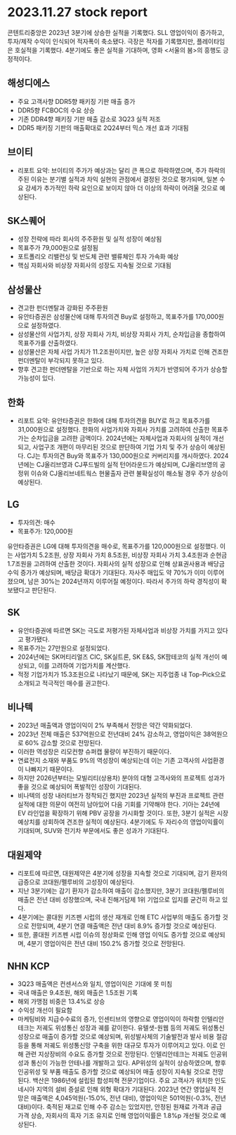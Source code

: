 # 2023.11.27 stock report
콘텐트리중앙은 2023년 3분기에 상승한 실적을 기록했다. SLL 영업이익이 증가하고, 투자/제작 수익이 인식되어 적자폭이 축소됐다. 극장은 적자를 기록했지만, 플레이타임은 호실적을 기록했다. 4분기에도 좋은 실적을 기대하며, 영화 <서울의 봄>의 흥행도 긍정적이다.
## 해성디에스
- 주요 고객사향 DDR5향 패키징 기판 매출 증가
- DDR5향 FCBOC의 수요 상승
- 기존 DDR4향 패키징 기판 매출 감소로 3Q23 실적 저조
- DDR5 패키징 기판의 매출확대로 2Q24부터 믹스 개선 효과 기대됨
## 브이티
- 리포트 요약: 브이티의 주가가 예상과는 달리 큰 폭으로 하락하였으며, 주가 하락의 주된 이유는 분기별 실적과 차익 실현의 관점에서 결정된 것으로 평가되며, 일본 수요 강세가 추가적인 하락 요인으로 보이지 않아 더 이상의 하락이 어려울 것으로 예상된다.
## SK스퀘어
- 성장 전략에 따라 회사의 주주환원 및 실적 성장이 예상됨
- 목표주가 79,000원으로 설정됨 
- 포트폴리오 리밸런싱 및 반도체 관련 밸류체인 투자 가속화 예상
- 핵심 자회사와 비상장 자회사의 성장도 지속될 것으로 기대됨
## 삼성물산
- 견고한 펀더멘탈과 강화된 주주환원
- 유안타증권은 삼성물산에 대해 투자의견 Buy로 설정하고, 목표주가를 170,000원으로 설정하였다.
- 삼성물산의 사업가치, 상장 자회사 가치, 비상장 자회사 가치, 순차입금을 종합하여 목표주가를 산출하였다.
- 삼성물산은 자체 사업 가치가 11.2조원이지만, 높은 상장 자회사 가치로 인해 견조한 펀더멘탈이 부각되지 못하고 있다.
- 향후 견고한 펀더멘탈을 기반으로 하는 자체 사업의 가치가 반영되어 주가가 상승할 가능성이 있다.
## 한화
- 리포트 요약: 유안타증권은 한화에 대해 투자의견을 BUY로 하고 목표주가를 31,000원으로 설정했다. 한화의 사업가치와 자회사 가치를 고려하여 산출한 목표주가는 순차입금을 고려한 금액이다. 2024년에는 자체사업과 자회사의 실적이 개선되고, 사업구조 개편이 마무리된 것으로 판단하여 기업 가치 및 주가 상승이 예상된다.
CJ는 투자의견 Buy와 목표주가 130,000원으로 커버리지를 개시하였다. 2024년에는 CJ올리브영과 CJ푸드빌의 실적 턴어라운드가 예상되며, CJ올리브영의 공정위 이슈와 CJ올리브네트웍스 현물출자 관련 불확실성이 해소될 경우 주가 상승이 예상된다.
## LG
- 투자의견: 매수
- 목표주가: 120,000원

유안타증권은 LG에 대해 투자의견을 매수로, 목표주가를 120,000원으로 설정했다. 이는 사업가치 5.2조원, 상장 자회사 가치 8.5조원, 비상장 자회사 가치 3.4조원과 순현금 1.7조원을 고려하여 산출한 것이다. 자회사의 실적 성장으로 인해 상표권사용과 배당금 수익 증가가 예상되며, 배당금 확대가 기대된다. 자사주 매입도 약 70%가 이미 이루어졌으며, 남은 30%는 2024년까지 이루어질 예정이다. 따라서 주가의 하락 경직성이 확보됐다고 판단된다.
## SK
- 유안타증권에 따르면 SK는 극도로 저평가된 자체사업과 비상장 가치를 가지고 있다고 평가됐다.
- 목표주가는 27만원으로 설정되었다.
- 2024년에는 SK머티리얼즈 CIC, SK실트론, SK E&S, SK팜테코의 실적 개선이 예상되고, 이를 고려하여 기업가치를 계산했다.
- 적정 기업가치가 15.3조원으로 나타났기 때문에, SK는 지주업종 내 Top-Pick으로 소개되고 적극적인 매수를 권고한다.
## 비나텍
- 2023년 매출액과 영업이익이 2% 부족해서 전망은 약간 약화되었다.
- 2023년 전체 매출은 537억원으로 전년대비 24% 감소하고, 영업이익은 38억원으로 60% 감소할 것으로 전망된다.
- 이러한 역성장은 리모컨향 슈퍼캡 물량이 부진하기 때문이다.
- 연료전지 소재와 부품도 9%의 역성장이 예상되는데 이는 기존 고객사의 사업환경이 나빠지기 때문이다.
- 하지만 2026년부터는 모빌리티(상용차) 분야의 대형 고객사와의 프로젝트 성과가 좋을 것으로 예상되어 폭발적인 성장이 기대된다.
- 비나텍의 성장 내러티브가 정착되긴 했지만 2023년 실적의 부진과 프로젝트 관련 실적에 대한 의문이 여전히 남아있어 다음 기회를 기약해야 한다.
기아는 24년에 EV 라인업을 확장하기 위해 PBV 공장을 가시화할 것이다. 또한, 3분기 실적은 시장 예상치를 상회하여 견조한 실적이 예상된다. 4분기에도 두 자리수의 영업이익률이 기대되며, SUV와 전기차 부문에서도 좋은 성과가 기대된다.
## 대원제약
- 리포트에 따르면, 대원제약은 4분기에 성장을 지속할 것으로 기대되며, 감기 환자의 급증으로 코대원/펠루비의 고성장이 예상된다.
- 지난 3분기에는 감기 환자가 감소하여 매출이 감소했지만, 3분기 코대원/펠루비의 매출은 전년 대비 성장했으며, 국내 진해거담제 1위 기업으로 입지를 굳건히 하고 있다.
- 4분기에는 콜대원 키즈펜 시럽의 생산 재개로 인해 ETC 사업부의 매출도 증가할 것으로 전망되며, 4분기 연결 매출액은 전년 대비 8.9% 증가할 것으로 예상된다.
- 또한, 콜대원 키즈펜 시럽 이슈의 정상화로 인해 영업 이익도 증가할 것으로 예상되며, 4분기 영업이익은 전년 대비 150.2% 증가할 것으로 전망된다.
## NHN KCP
- 3Q23 매출액은 컨센서스와 일치, 영업이익은 기대에 못 미침
- 국내 매출은 9.4조원, 해외 매출은 1.5조원 기록
- 해외 가맹점 비중은 13.4%로 상승
- 수익성 개선이 필요함
- 마케팅비와 지급수수료의 증가, 인센티브의 영향으로 영업이익이 하락함
인텔리안테크는 저궤도 위성통신 성장과 궤를 같이한다. 유텔샛-원웹 등의 저궤도 위성통신 성장으로 매출이 증가할 것으로 예상되며, 위성발사체의 기술발전과 발사 비용 절감 등을 통해 저궤도 위성통신망 구축을 위한 대규모 투자가 이루어지고 있다. 이로 인해 관련 지상장비의 수요도 증가할 것으로 전망된다. 인텔리안테크는 저궤도 인공위성과 통신이 가능한 안테나를 개발하고 있다.
AP위성의 실적이 상승하였으며, 향후 인공위성 및 부품 매출도 증가할 것으로 예상되어 매출 성장이 지속될 것으로 전망된다.
백산은 1986년에 설립된 합성피혁 전문기업이다. 주요 고객사가 위치한 인도네시아 지역의 설비 증설로 인해 외형 확대가 기대된다. 2023년 연간 영업실적 전망은 매출액은 4,045억원(-15.0%, 전년 대비), 영업이익은 501억원(-0.3%, 전년 대비)이다. 축적된 재고로 인해 수주 감소는 있었지만, 안정된 원재료 가격과 공급 가격 상승, 자회사의 흑자 기조 유지로 인해 영업이익률은 1.8%p 개선될 것으로 예상된다.